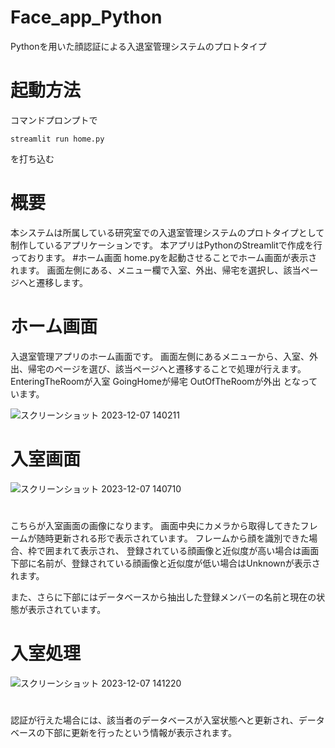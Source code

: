 # Face_app_Python
Pythonを用いた顔認証による入退室管理システムのプロトタイプ
# 起動方法
コマンドプロンプトで
```
streamlit run home.py
```
を打ち込む
# 概要
本システムは所属している研究室での入退室管理システムのプロトタイプとして制作しているアプリケーションです。
本アプリはPythonのStreamlitで作成を行っております。
#ホーム画面
home.pyを起動させることでホーム画面が表示されます。
画面左側にある、メニュー欄で入室、外出、帰宅を選択し、該当ページへと遷移します。
# ホーム画面
入退室管理アプリのホーム画面です。
画面左側にあるメニューから、入室、外出、帰宅のページを選び、該当ページへと遷移することで処理が行えます。
EnteringTheRoomが入室
GoingHomeが帰宅
OutOfTheRoomが外出
となっています。

![スクリーンショット 2023-12-07 140211](https://github.com/YukiziSuzuki/Face_app_Python/assets/61078145/be2235f5-586b-4f99-96ce-5ceddd6e4e3c)


# 入室画面
![スクリーンショット 2023-12-07 140710](https://github.com/YukiziSuzuki/Face_app_Python/assets/61078145/0b8277ef-d400-43cb-bcb8-f1a6e0742053)
#
こちらが入室画面の画像になります。
画面中央にカメラから取得してきたフレームが随時更新される形で表示されています。
フレームから顔を識別できた場合、枠で囲まれて表示され、
登録されている顔画像と近似度が高い場合は画面下部に名前が、登録されている顔画像と近似度が低い場合はUnknownが表示されます。

また、さらに下部にはデータベースから抽出した登録メンバーの名前と現在の状態が表示されています。

# 入室処理

![スクリーンショット 2023-12-07 141220](https://github.com/YukiziSuzuki/Face_app_Python/assets/61078145/64face02-a9cb-4aa2-aae3-54413e371e37)

#

認証が行えた場合には、該当者のデータベースが入室状態へと更新され、データベースの下部に更新を行ったという情報が表示されます。

